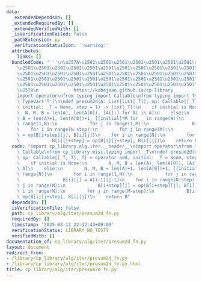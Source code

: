 ```yaml
---
data:
  _extendedDependsOn: []
  _extendedRequiredBy: []
  _extendedVerifiedWith: []
  _isVerificationFailed: false
  _pathExtension: py
  _verificationStatusIcon: ':warning:'
  attributes:
    links: []
  bundledCode: "'''\n\u257A\u2501\u2501\u2501\u2501\u2501\u2501\u2501\u2501\u2501\u2501\
    \u2501\u2501\u2501\u2501\u2501\u2501\u2501\u2501\u2501\u2501\u2501\u2501\u2501\
    \u2501\u2501\u2501\u2501\u2501\u2501\u2501\u2501\u2501\u2501\u2501\u2501\u2501\
    \u2501\u2501\u2501\u2501\u2501\u2501\u2501\u2501\u2501\u2501\u2501\u2501\u2501\
    \u2501\u2501\u2501\u2501\u2501\u2501\u2501\u2501\u2501\u2501\u2501\u2501\u2501\
    \u2578\n             https://kobejean.github.io/cp-library               \n'''\n\
    import operator\nfrom typing import Callable\nfrom typing import TypeVar\n_T =\
    \ TypeVar('T')\n\ndef presum2d(A: list[list[_T]], op: Callable[[_T,_T],_T] = operator.add,\
    \ initial: _T = None, step = 1) -> list[_T]:\n    if initial is None:\n      \
    \  N, M, B = len(A), len(A[0]), [Ai[:] for Ai in A]\n    else:\n        N, M,\
    \ B = len(A)+1, len(A[0])+1, [[initial]*M for _ in range(N)]\n        for i in\
    \ range(1,N):\n            for j in range(1,M):\n                B[i][j] = A[i-1][j-1]\n\
    \    for i in range(N-step):\n        for j in range(M):\n            B[i+step][j]\
    \ = op(B[i+step][j], B[i][j])\n    for i in range(N):\n        for j in range(M-step):\n\
    \            B[i][j+step] = op(B[i][j+step], B[i][j])\n    return B\n"
  code: "import cp_library.alg.iter.__header__\nimport operator\nfrom typing import\
    \ Callable\nfrom cp_library.misc.typing import _T\n\ndef presum2d(A: list[list[_T]],\
    \ op: Callable[[_T,_T],_T] = operator.add, initial: _T = None, step = 1) -> list[_T]:\n\
    \    if initial is None:\n        N, M, B = len(A), len(A[0]), [Ai[:] for Ai in\
    \ A]\n    else:\n        N, M, B = len(A)+1, len(A[0])+1, [[initial]*M for _ in\
    \ range(N)]\n        for i in range(1,N):\n            for j in range(1,M):\n\
    \                B[i][j] = A[i-1][j-1]\n    for i in range(N-step):\n        for\
    \ j in range(M):\n            B[i+step][j] = op(B[i+step][j], B[i][j])\n    for\
    \ i in range(N):\n        for j in range(M-step):\n            B[i][j+step] =\
    \ op(B[i][j+step], B[i][j])\n    return B"
  dependsOn: []
  isVerificationFile: false
  path: cp_library/alg/iter/presum2d_fn.py
  requiredBy: []
  timestamp: '2025-03-12 22:12:43+09:00'
  verificationStatus: LIBRARY_NO_TESTS
  verifiedWith: []
documentation_of: cp_library/alg/iter/presum2d_fn.py
layout: document
redirect_from:
- /library/cp_library/alg/iter/presum2d_fn.py
- /library/cp_library/alg/iter/presum2d_fn.py.html
title: cp_library/alg/iter/presum2d_fn.py
---
```

